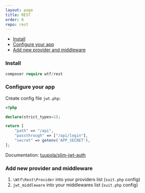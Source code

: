 ```yaml
---
layout: page
title: REST
order: 6
repo: rest
---
```


<!-- vim-markdown-toc GFM -->

- [Install](#install)
- [Configure your app](#configure-your-app)
- [Add new provider and middleware](#add-new-provider-and-middleware)

<!-- vim-markdown-toc -->

### Install

```php
composer require wtf/rest
```

### Configure your app

Create config file `jwt.php`:

```php
<?php

declare(strict_types=1);

return [
	"path" => "/api",
	"passthrough" => ["/api/login"],
	"secret" => getenv('APP_SECRET'),
];
```

Documentation: [tuupola/slim-jwt-auth](https://github.com/tuupola/slim-jwt-auth/tree/3.x#usage)

### Add new provider and middleware

1. `\Wtf\Rest\Provider` into your providers list (`suit.php` config)
2. `jwt_middleware` into your middlewares list (`suit.php` config)
